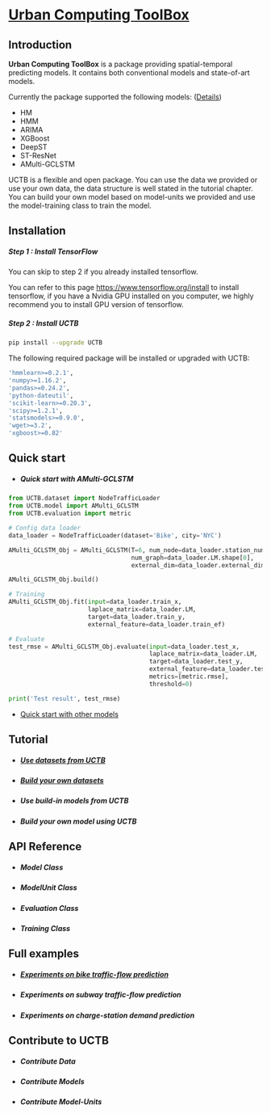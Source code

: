 # [Urban Computing ToolBox](https://github.com/Di-Chai/UCTB)

## Introduction

**Urban Computing ToolBox** is a package providing spatial-temporal predicting models. It contains both conventional models and state-of-art models. 

Currently the package supported the following models: ([Details](./static/current_supported_models.html))

- HM
- HMM
- ARIMA
- XGBoost
- DeepST
- ST-ResNet
- AMulti-GCLSTM

UCTB is a flexible and open package. You can use the data we provided or use your own data, the data structure is well stated in the tutorial chapter. You can build your own model based on model-units we provided and use the model-training class to train the model.

## Installation

##### Step 1 : Install TensorFlow

You can skip to step 2 if you already installed tensorflow.

You can refer to this page <https://www.tensorflow.org/install> to install tensorflow, if you have a Nvidia GPU installed on you computer, we highly recommend you to install GPU version of tensorflow.

##### Step 2 : Install UCTB

```bash
pip install --upgrade UCTB
```

The following required package will be installed or upgraded with UCTB:

```bash
'hmmlearn>=0.2.1',
'numpy>=1.16.2',
'pandas>=0.24.2',
'python-dateutil',
'scikit-learn>=0.20.3',
'scipy>=1.2.1',
'statsmodels>=0.9.0',
'wget>=3.2',
'xgboost>=0.82'
```

## Quick start

- ##### Quick start with AMulti-GCLSTM

```python
from UCTB.dataset import NodeTrafficLoader
from UCTB.model import AMulti_GCLSTM
from UCTB.evaluation import metric

# Config data loader
data_loader = NodeTrafficLoader(dataset='Bike', city='NYC')

AMulti_GCLSTM_Obj = AMulti_GCLSTM(T=6, num_node=data_loader.station_number,
                                  num_graph=data_loader.LM.shape[0],
                                  external_dim=data_loader.external_dim)

AMulti_GCLSTM_Obj.build()

# Training
AMulti_GCLSTM_Obj.fit(input=data_loader.train_x,
                      laplace_matrix=data_loader.LM,
                      target=data_loader.train_y,
                      external_feature=data_loader.train_ef)

# Evaluate
test_rmse = AMulti_GCLSTM_Obj.evaluate(input=data_loader.test_x,
                                       laplace_matrix=data_loader.LM,
                                       target=data_loader.test_y,
                                       external_feature=data_loader.test_ef,
                                       metrics=[metric.rmse],
                                       threshold=0)

print('Test result', test_rmse)
```

- [Quick start with other models](./static/quick_start.html)

## Tutorial

- ##### [Use datasets from UCTB](./static/tutorial.html)

- ##### [Build your own datasets](./static/tutorial.html)

- ##### Use build-in models from UCTB


- ##### Build your own model using UCTB


## API Reference

- ##### Model Class


- ##### ModelUnit Class


- ##### Evaluation Class


- ##### Training Class


## Full examples

- ##### [Experiments on bike traffic-flow prediction](./static/experiment_on_bike.html)

- ##### Experiments on subway traffic-flow prediction
- ##### Experiments on charge-station demand prediction

## Contribute to UCTB

- ##### Contribute Data
- ##### Contribute Models
- ##### Contribute Model-Units
